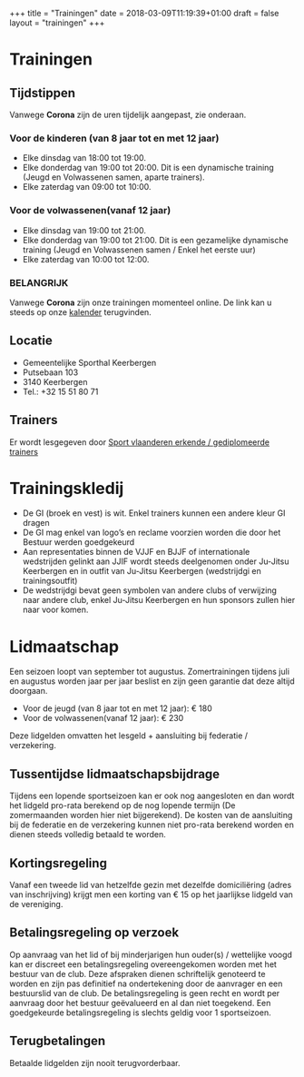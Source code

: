 +++
title = "Trainingen"
date = 2018-03-09T11:19:39+01:00
draft = false
layout = "trainingen"
+++
# Trainingen
## Tijdstippen

Vanwege **Corona** zijn de uren tijdelijk aangepast, zie onderaan.

### Voor de kinderen (van 8 jaar tot en met 12 jaar)
* Elke dinsdag van 18:00 tot 19:00. 
* Elke donderdag van 19:00 tot 20:00. Dit is een dynamische training (Jeugd en Volwassenen samen, aparte trainers).
* Elke zaterdag van 09:00 tot 10:00.

### Voor de volwassenen(vanaf 12 jaar)
* Elke dinsdag van 19:00 tot 21:00. 
* Elke donderdag van 19:00 tot 21:00. Dit is een gezamelijke dynamische training (Jeugd en Volwassenen samen / Enkel het eerste uur) 
* Elke zaterdag van 10:00 tot 12:00.


### BELANGRIJK
Vanwege **Corona** zijn onze trainingen momenteel online. De link kan u steeds op onze [kalender](https://www.jujitsukeerbergen.be/kalender) terugvinden.

## Locatie
* Gemeentelijke Sporthal Keerbergen
* Putsebaan 103
* 3140 Keerbergen
* Tel.: +32 15 51 80 71

## Trainers
Er wordt lesgegeven door [Sport vlaanderen erkende / gediplomeerde trainers](/trainers)

# Trainingskledij 
* De GI (broek en vest) is wit. Enkel trainers kunnen een andere kleur GI dragen 
* De GI mag enkel van logo’s en reclame voorzien worden die door het Bestuur werden goedgekeurd
* Aan representaties binnen de VJJF en BJJF of internationale wedstrijden gelinkt aan JJIF wordt steeds deelgenomen onder Ju-Jitsu Keerbergen en in outfit van Ju-Jitsu Keerbergen (wedstrijdgi en trainingsoutfit)
* De wedstrijdgi bevat geen symbolen van andere clubs of verwijzing naar andere club, enkel Ju-Jitsu Keerbergen en hun sponsors zullen hier naar voor komen.

# Lidmaatschap

Een seizoen loopt van september tot augustus. Zomertrainingen tijdens juli en augustus worden jaar per jaar beslist en zijn geen garantie dat deze altijd doorgaan.

* Voor de jeugd (van 8 jaar tot en met 12 jaar): € 180
* Voor de volwassenen(vanaf 12 jaar): € 230

Deze lidgelden omvatten het lesgeld + aansluiting bij federatie / verzekering.

## Tussentijdse lidmaatschapsbijdrage
Tijdens een lopende sportseizoen kan er ook nog aangesloten en dan wordt het lidgeld pro-rata berekend op de nog lopende termijn (De zomermaanden worden hier niet bijgerekend). De kosten van de aansluiting bij de federatie en de verzekering kunnen niet pro-rata berekend worden en dienen steeds volledig betaald te worden.

## Kortingsregeling
Vanaf een tweede lid van hetzelfde gezin met dezelfde domiciliëring (adres van inschrijving) krijgt men een korting van € 15 op het jaarlijkse lidgeld van de vereniging. 

## Betalingsregeling op verzoek
Op aanvraag van het lid of bij minderjarigen hun ouder(s) / wettelijke voogd kan er discreet een betalingsregeling overeengekomen worden met het bestuur van de club. 
Deze afspraken dienen schriftelijk genoteerd te worden en zijn pas definitief na ondertekening door de aanvrager en een bestuurslid van de club.
De betalingsregeling is geen recht en wordt per aanvraag door het bestuur geëvalueerd en al dan niet toegekend. 
Een goedgekeurde betalingsregeling is slechts geldig voor 1 sportseizoen.

## Terugbetalingen
Betaalde lidgelden zijn nooit terugvorderbaar.